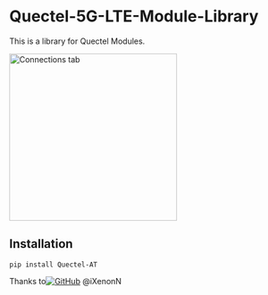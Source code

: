 # Quectel-5G-LTE-Module-Library
This is a library for Quectel Modules.

<img src="https://market.samm.com/Data/EditorFiles/RM520N-GL-details-size.jpg" alt="Connections tab" width="300"/>

## Installation
```
pip install Quectel-AT
```

Thanks to[![GitHub](https://img.shields.io/badge/GitHub-black?style=flat&logo=GitHub)](https://github.com/iXenonN) @iXenonN
